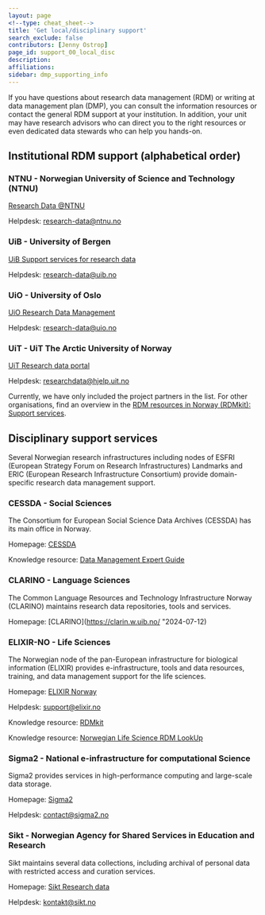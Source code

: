 ```yaml
---
layout: page
<!--type: cheat_sheet-->
title: 'Get local/disciplinary support'
search_exclude: false
contributors: [Jenny Ostrop]
page_id: support_00_local_disc
description:
affiliations:
sidebar: dmp_supporting_info
---
```

If you have questions about research data management (RDM) or writing at data management plan (DMP), you can consult the information resources or contact the general RDM support at your institution. In addition, your unit may have research advisors who can direct you to the right resources or even dedicated data stewards who can help you hands-on.

## Institutional RDM support (alphabetical order)

### NTNU - Norwegian University of Science and Technology (NTNU)
[Research Data @NTNU](https://i.ntnu.no/researchdata)

Helpdesk: [research-data@ntnu.no](mailto:research-data@ntnu.no)

### UiB - University of Bergen
[UiB Support services for research data](https://www.uib.no/en/researchdata)

Helpdesk: [research-data@uib.no](mailto:research-data@uib.no)

### UiO - University of Oslo
[UiO Research Data Management](https://www.uio.no/english/for-employees/support/research/research-data-management/)

Helpdesk: [research-data@uio.no](mailto:research-data@uio.no)

### UiT - UiT The Arctic University of Norway
[UiT Research data portal](https://en.uit.no/research/research-dataportal)

Helpdesk: [researchdata@hjelp.uit.no](mailto:researchdata@hjelp.uit.no)

Currently, we have only included the project partners in the list. For other organisations, find an overview in the [RDM resources in Norway (RDMkit): Support services](https://rdmkit.elixir-europe.org/no_resources#support-services).

## Disciplinary support services

Several Norwegian research infrastructures including nodes of ESFRI (European Strategy Forum on Research Infrastructures) Landmarks and ERIC (European Research Infrastructure Consortium) provide domain-specific research data management support.

### CESSDA - Social Sciences
The Consortium for European Social Science Data Archives (CESSDA) has its main office in Norway.

Homepage: [CESSDA](https://www.cessda.eu/ "2024-07-12")

Knowledge resource: [Data Management Expert Guide](https://dmeg.cessda.eu/ "2024-07-12")

### CLARINO - Language Sciences
The Common Language Resources and Technology Infrastructure Norway (CLARINO) maintains research data repositories, tools and services.

Homepage: [CLARINO](https://clarin.w.uib.no/ "2024-07-12)

### ELIXIR-NO - Life Sciences
The Norwegian node of the pan-European infrastructure for biological information (ELIXIR) provides e-infrastructure, tools and data resources, training, and data management support for the life sciences.

Homepage: [ELIXIR Norway](https://elixir.no/ "2024-07-12")

Helpdesk: [support@elixir.no](https://elixir.no/helpdesk "2024-07-12")

Knowledge resource: [RDMkit](https://rdmkit.elixir-europe.org/ "2024-07-12")

Knowledge resource: [Norwegian Life Science RDM LookUp](https://elixir.no/rdm-lookup/ "2024-07-12")

### Sigma2 - National e-infrastructure for computational Science
Sigma2 provides services in high-performance computing and large-scale data storage.

Homepage: [Sigma2](https://www.sigma2.no/ "2024-07-12")

Helpdesk: [contact@sigma2.no](https://www.sigma2.no/user-support "2024-07-12")

### Sikt - Norwegian Agency for Shared Services in Education and Research
Sikt maintains several data collections, including archival of personal data with restricted access and curation services.

Homepage: [Sikt Research data](https://sikt.no/en/omrade/research-data "2024-07-12")

Helpdesk: [kontakt@sikt.no](mailto:kontakt@sikt.no)